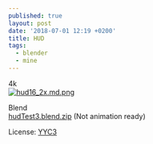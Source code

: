 ```yaml
---
published: true
layout: post
date: '2018-07-01 12:19 +0200'
title: HUD
tags:
  - blender
  - mine
---
```

4k  
[![hud16_2x.md.png](https://images.weserv.nl/?url=//cdn.scrot.moe/images/2018/07/01/hud16_2x.md.png)](https://images.weserv.nl/?url=//cdn.scrot.moe/images/2018/07/01/hud16_2x.png)

Blend  
[hudTest3.blend.zip]({{site.baseurl}}/blends/hudTest3.blend.zip) (Not animation ready)

License: [YYC3]({{site.baseurl}}/2017/08/06/i-don-t-care-public-license-idcpl/)
